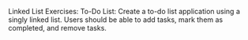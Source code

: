 Linked List Exercises:
    To-Do List: Create a to-do list application using a singly linked list. Users should be
able to add tasks, mark them as completed, and remove tasks.

